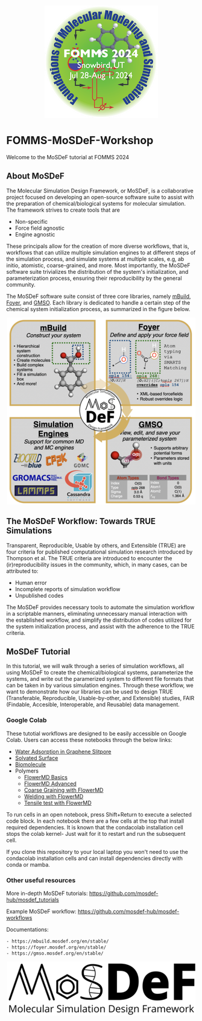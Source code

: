 <p align="center">
    <img src="images/FOMMS-2024-300px.png" width="300"/>
</p>

# FOMMS-MoSDeF-Workshop

Welcome to the MoSDeF tutorial at FOMMS 2024 

## About MoSDeF
The Molecular Simulation Design Framework, or MoSDeF, is a collaborative project focused on developing an open-source software suite to assist with the preparation of chemical/biological systems for molecular simulation. The framework strives to create tools that are
- Non-specific
- Force field agnostic
- Engine agnostic

These principals allow for the creation of more diverse workflows, that is, workflows that can utilize multiple simulation engines to at different steps of the simulation process, and simulate systems at multiple scales, e.g, ab initio, atomistic, coarse-grained, and more. Most importantly, the MoSDeF software suite trivializes the distribution of the system's initialization, and parameterization process, ensuring their reproducibility by the general community.

The MoSDeF software suite consist of three core libraries, namely [mBuild](https://github.com/mosdef-hub/mbuild), [Foyer](https://github.com/mosdef-hub/foyer), and [GMSO](https://github.com/mosdef-hub/gmso). Each library is dedicated to handle a certain step of the chemical system initialization process, as summarized in the figure below.

<p align="center">
    <img src="images/mosdef_scheme.jpg" width="500"/>
</p>

## The MoSDeF Workflow: Towards TRUE Simulations
Transparent, Reproducible, Usable by others, and Extensible (TRUE) are four criteria for published computational simulation research introduced by Thompson et al. The TRUE criteria are introduced to encounter the (ir)reproducibility issues in the community, which, in many cases, can be attributed to:
- Human error
- Incomplete reports of simulation workflow
- Unpublished codes

The MoSDeF provides necessary tools to automate the simulation workflow in a scriptable manners, eliminating unnecessary manual interaction with the established workflow, and simplify the distribution of codes utilized for the system initialization process, and assist with the adherence to the TRUE criteria.

## MoSDeF Tutorial

In this tutorial, we will walk through a series of simulation workflows, all using MoSDeF to create the chemical/biological systems, parameterize the systems, and write out the paramerized system to different file formats that can be taken in by various simulation engines.
Through these workflow, we want to demonstrate how our libraries can be used to design TRUE (Transferable, Reproducible, Usable-by-other, and Extensible) studies, FAIR (Findable, Accesible, Interoperable, and Reusable) data management.

### Google Colab

These tutotial workflows are designed to be easily accessible on Google Colab. Users can access these notebooks through the below links:

- [Water Adsorption in Graphene Slitpore](https://colab.research.google.com/github/mosdef-hub/FOMMS-MoSDeF-Workshop/blob/main/workflows/slitpore_workflow/Slitpore-Workflow.ipynb)
- [Solvated Surface](https://colab.research.google.com/github/mosdef-hub/FOMMS-MoSDeF-Workshop/blob/main/workflows/solvated_surface_workflow/Solvated_Surface.ipynb)
- [Biomolecule](https://colab.research.google.com/github/mosdef-hub/FOMMS-MoSDeF-Workshop/blob/main/workflows/biomolecule_workflow/Biomolecule-Workflow.ipynb)
- Polymers
  - [FlowerMD Basics](https://colab.research.google.com/github/mosdef-hub/FOMMS-MoSDeF-Workshop/blob/main/polymers/1-flowerMD-basics.ipynb)
  - [FlowerMD Advanced](https://colab.research.google.com/github/mosdef-hub/FOMMS-MoSDeF-Workshop/blob/main/polymers/2-flowerMD-advanced.ipynb)
  - [Coarse Graining with FlowerMD](https://colab.research.google.com/github/mosdef-hub/FOMMS-MoSDeF-Workshop/blob/main/polymers/3-flowerMD-coarse-graining.ipynb)
  - [Welding with FlowerMD](https://colab.research.google.com/github/mosdef-hub/FOMMS-MoSDeF-Workshop/blob/main/polymers/4-flowerMD-welding.ipynb)
  - [Tensile test with FlowerMD](https://colab.research.google.com/github/mosdef-hub/FOMMS-MoSDeF-Workshop/blob/main/polymers/5-flowerMD-surface-wetting.ipynb)


To run cells in an open notebook, press Shift+Return to execute a selected code block. In each notebook there are a few cells at the top that install required dependencies. It is known that the condacolab installation cell stops the colab kernel- Just wait for it to restart and run the subsequent cell. 

If you clone this repository to your local laptop you won't need to use the condacolab installation cells and can install dependencies directly with conda or mamba.

### Other useful resources

More in-depth MoSDeF tutorials: https://github.com/mosdef-hub/mosdef_tutorials

Example MoSDeF workflow: https://github.com/mosdef-hub/mosdef-workflows

Documentations:

    - https://mbuild.mosdef.org/en/stable/
    - https://foyer.mosdef.org/en/stable/
    - https://gmso.mosdef.org/en/stable/


<p align="center">
    <img src="images/mosdef_logo.svg" width="500"/>
</p>
